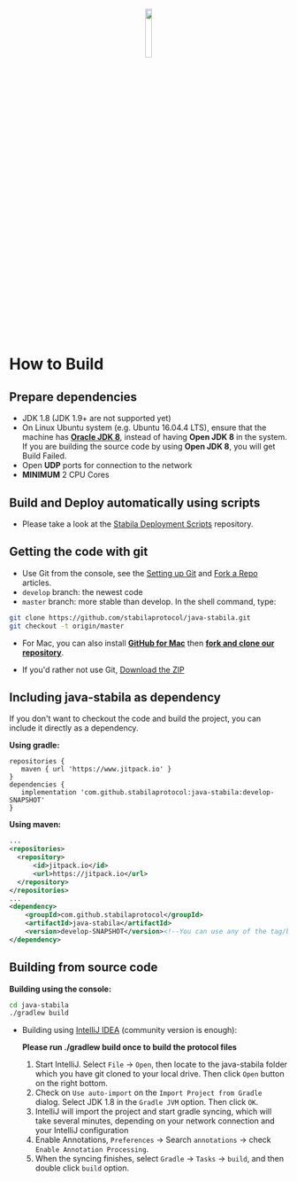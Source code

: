 <h1 align="center">
  <br>
  <img width=15% src="https://cdn.rawgit.com/stabilaprotocol/wiki/master/images/s2icon-w.svg">
  <br>
</h1>

# How to Build

## Prepare dependencies

* JDK 1.8 (JDK 1.9+ are not supported yet)
* On Linux Ubuntu system (e.g. Ubuntu 16.04.4 LTS), ensure that the machine has [__Oracle JDK 8__](https://www.digitalocean.com/community/tutorials/how-to-install-java-with-apt-get-on-ubuntu-16-04), instead of having __Open JDK 8__ in the system. If you are building the source code by using __Open JDK 8__, you will get Build Failed.
* Open **UDP** ports for connection to the network
* **MINIMUM** 2 CPU Cores

## Build and Deploy automatically using scripts

- Please take a look at the [Stabila Deployment Scripts](https://github.com/stabilaprotocol/stabila-deployment) repository.

## Getting the code with git

* Use Git from the console, see the [Setting up Git](https://help.github.com/articles/set-up-git/) and [Fork a Repo](https://help.github.com/articles/fork-a-repo/) articles.
* `develop` branch: the newest code 
* `master` branch: more stable than develop.
In the shell command, type:
```bash
git clone https://github.com/stabilaprotocol/java-stabila.git
git checkout -t origin/master
```

* For Mac, you can also install **[GitHub for Mac](https://mac.github.com/)** then **[fork and clone our repository](https://guides.github.com/activities/forking/)**. 

* If you'd rather not use Git, [Download the ZIP](https://github.com/stabilaprotocol/java-stabila/archive/develop.zip)

## Including java-stabila as dependency

If you don't want to checkout the code and build the project, you can include it directly as a dependency.

**Using gradle:**

```
repositories {
   maven { url 'https://www.jitpack.io' }
}
dependencies {
   implementation 'com.github.stabilaprotocol:java-stabila:develop-SNAPSHOT'
}
```
  
**Using maven:**

```xml
...
<repositories>
  <repository>    
      <id>jitpack.io</id>
      <url>https://jitpack.io</url>
  </repository>
</repositories>
...
<dependency>
    <groupId>com.github.stabilaprotocol</groupId>
    <artifactId>java-stabila</artifactId>
    <version>develop-SNAPSHOT</version><!--You can use any of the tag/branch name available-->
</dependency>
```




## Building from source code

**Building using the console:**

```bash
cd java-stabila
./gradlew build
```


* Building using [IntelliJ IDEA](https://www.jetbrains.com/idea/) (community version is enough):

  **Please run ./gradlew build once to build the protocol files**

  1. Start IntelliJ. Select `File` -> `Open`, then locate to the java-stabila folder which you have git cloned to your local drive. Then click `Open` button on the right bottom.
  2. Check on `Use auto-import` on the `Import Project from Gradle` dialog. Select JDK 1.8 in the `Gradle JVM` option. Then click `OK`.
  3. IntelliJ will import the project and start gradle syncing, which will take several minutes, depending on your network connection and your IntelliJ configuration
  4. Enable Annotations, `Preferences` -> Search `annotations` -> check `Enable Annotation Processing`.
  5. When the syncing finishes, select `Gradle` -> `Tasks` -> `build`, and then double click `build` option.
  

